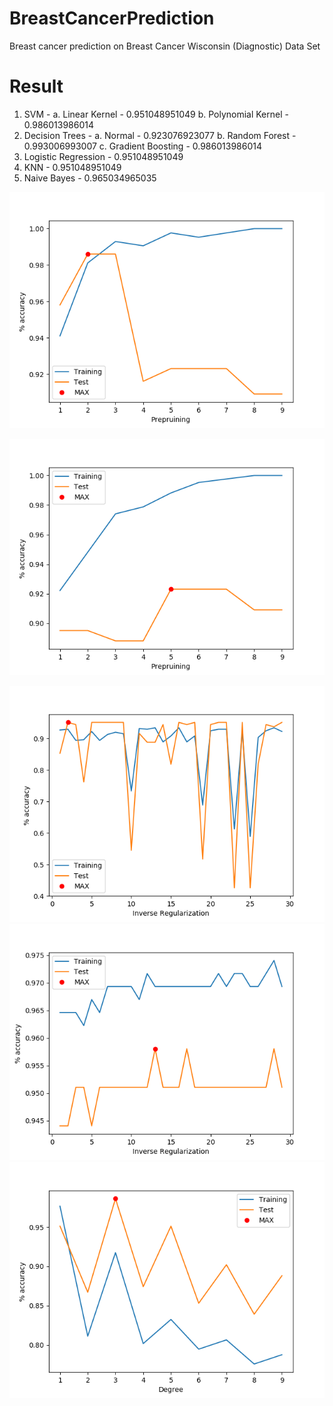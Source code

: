 # BreastCancerPrediction
Breast cancer prediction on  Breast Cancer Wisconsin (Diagnostic) Data Set 

# Result

1. SVM -
    a. Linear Kernel - 0.951048951049
    b. Polynomial Kernel - 0.986013986014
2. Decision Trees -
    a. Normal - 0.923076923077
    b. Random Forest - 0.993006993007
    c. Gradient Boosting - 0.986013986014
3. Logistic Regression - 0.951048951049
4. KNN - 0.951048951049 
5. Naive Bayes - 0.965034965035

![alt text](https://github.com/Neelesh7544/BreastCancerPrediction/blob/master/GradientBoosting.png)

![alt text](https://github.com/Neelesh7544/BreastCancerPrediction/blob/master/DecisionTree.png)

![alt text](https://github.com/Neelesh7544/BreastCancerPrediction/blob/master/LinearSVM.png)
![alt text](https://github.com/Neelesh7544/BreastCancerPrediction/blob/master/LogisticRegression.png)
![alt text](https://github.com/Neelesh7544/BreastCancerPrediction/blob/master/PolynomialSVM%5C.png)

